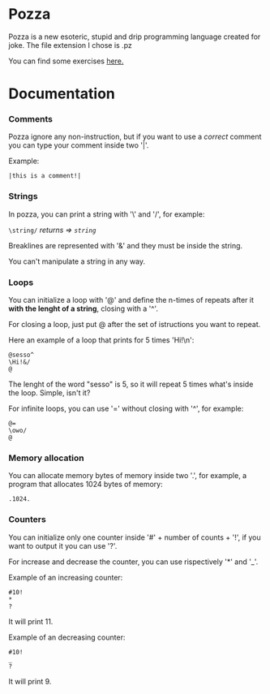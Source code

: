 # Pozza
Pozza is a new esoteric, stupid and drip programming language created for joke. 
The file extension I chose is .pz

You can find some exercises [here.](https://github.com/komodoooo/pozza-esolang/tree/main/examples)

# Documentation
### Comments

Pozza ignore any non-instruction, but if you want to use a _correct_ comment you can type your comment inside two '|'.

Example:
```
|this is a comment!|
```
### Strings
In pozza, you can print a string with '\\' and '/', for example:

`\string/` _returns => `string`_

Breaklines are represented with '&' and they must be inside the string.

You can't manipulate a string in any way.
### Loops
You can initialize a loop with '@' and define the n-times of repeats after it **with the lenght of a string**, closing with a '^'. 

For closing a loop, just put @ after the set of istructions you want to repeat. 

Here an example of a loop that prints for 5 times 'Hi!\n':

```
@sesso^
\Hi!&/
@
```

The lenght of the word "sesso" is 5, so it will repeat 5 times what's inside the loop. Simple, isn't it?

For infinite loops, you can use '=' without closing with '^', for example:

```
@=
\owo/
@
```

### Memory allocation
You can allocate memory bytes of memory inside two '.', for example, a program that allocates 1024 bytes of memory:

```
.1024.
```

### Counters

You can initialize only one counter inside '#' + number of counts + '!', if you want to output it you can use '?'.

For increase and decrease the counter, you can use rispectively '*' and '_'.

Example of an increasing counter:
```
#10!
*
?
```
It will print 11.

Example of an decreasing counter:
```
#10!
_
?
```
It will print 9.

